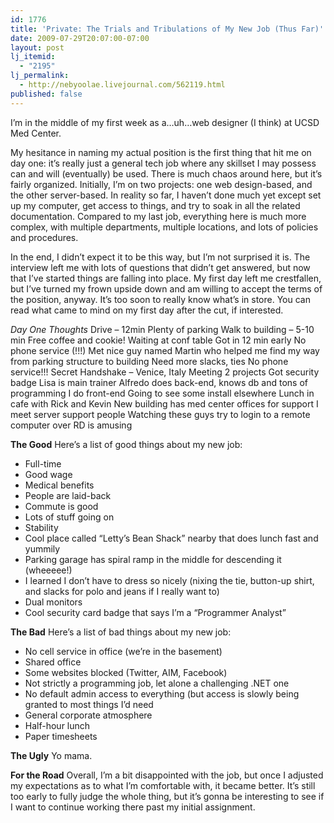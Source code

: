 ```yaml
---
id: 1776
title: 'Private: The Trials and Tribulations of My New Job (Thus Far)'
date: 2009-07-29T20:07:00-07:00
layout: post
lj_itemid:
  - "2195"
lj_permalink:
  - http://nebyoolae.livejournal.com/562119.html
published: false
---
```


I&#8217;m in the middle of my first week as a&#8230;uh&#8230;web designer (I think) at UCSD Med Center.

<!--more-->

My hesitance in naming my actual position is the first thing that hit me on day one: it&#8217;s really just a general tech job where any skillset I may possess can and will (eventually) be used. There is much chaos around here, but it&#8217;s fairly organized. Initially, I&#8217;m on two projects: one web design-based, and the other server-based. In reality so far, I haven&#8217;t done much yet except set up my computer, get access to things, and try to soak in all the related documentation. Compared to my last job, everything here is much more complex, with multiple departments, multiple locations, and lots of policies and procedures.

In the end, I didn&#8217;t expect it to be this way, but I&#8217;m not surprised it is. The interview left me with lots of questions that didn&#8217;t get answered, but now that I&#8217;ve started things are falling into place. My first day left me crestfallen, but I&#8217;ve turned my frown upside down and am willing to accept the terms of the position, anyway. It&#8217;s too soon to really know what&#8217;s in store. You can read what came to mind on my first day after the cut, if interested.

<!--more My first day's thoughts, scribbled into an iPhone Note-->

_Day One Thoughts_
Drive &#8211; 12min
Plenty of parking
Walk to building &#8211; 5-10 min
Free coffee and cookie!
Waiting at conf table
Got in 12 min early
No phone service (!!!)
Met nice guy named Martin who helped me find my way from parking structure to building
Need more slacks, ties
No phone service!!!
Secret Handshake &#8211; Venice, Italy
Meeting
2 projects
Got security badge
Lisa is main trainer
Alfredo does back-end, knows db and tons of programming
I do front-end
Going to see some install elsewhere
Lunch in cafe with Rick and Kevin
New building has med center offices for support
I meet server support people
Watching these guys try to login to a remote computer over RD is amusing

**The Good**
Here&#8217;s a list of good things about my new job:

  * Full-time
  * Good wage
  * Medical benefits
  * People are laid-back
  * Commute is good
  * Lots of stuff going on
  * Stability
  * Cool place called &#8220;Letty&#8217;s Bean Shack&#8221; nearby that does lunch fast and yummily
  * Parking garage has spiral ramp in the middle for descending it (wheeeee!)
  * I learned I don&#8217;t have to dress so nicely (nixing the tie, button-up shirt, and slacks for polo and jeans if I really want to)
  * Dual monitors
  * Cool security card badge that says I&#8217;m a &#8220;Programmer Analyst&#8221;

**The Bad**
Here&#8217;s a list of bad things about my new job:

  * No cell service in office (we&#8217;re in the basement)
  * Shared office
  * Some websites blocked (Twitter, AIM, Facebook)
  * Not strictly a programming job, let alone a challenging .NET one
  * No default admin access to everything (but access is slowly being granted to most things I&#8217;d need
  * General corporate atmosphere
  * Half-hour lunch
  * Paper timesheets

**The Ugly**
Yo mama.

**For the Road**
Overall, I&#8217;m a bit disappointed with the job, but once I adjusted my expectations as to what I&#8217;m comfortable with, it became better. It&#8217;s still too early to fully judge the whole thing, but it&#8217;s gonna be interesting to see if I want to continue working there past my initial assignment.

